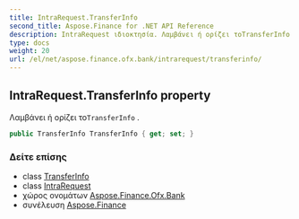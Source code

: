 ```yaml
---
title: IntraRequest.TransferInfo
second_title: Aspose.Finance for .NET API Reference
description: IntraRequest ιδιοκτησία. Λαμβάνει ή ορίζει τοTransferInfo .
type: docs
weight: 20
url: /el/net/aspose.finance.ofx.bank/intrarequest/transferinfo/
---
```

## IntraRequest.TransferInfo property

Λαμβάνει ή ορίζει το`TransferInfo` .

```csharp
public TransferInfo TransferInfo { get; set; }
```

### Δείτε επίσης

* class [TransferInfo](../../../aspose.finance.ofx/transferinfo/)
* class [IntraRequest](../)
* χώρος ονομάτων [Aspose.Finance.Ofx.Bank](../../intrarequest/)
* συνέλευση [Aspose.Finance](../../../)


